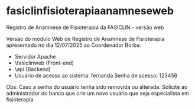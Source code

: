 # fasiclinfisioterapiaanamneseweb
Registro de Anamnese de Fisioterapia da FASICLIN - versão web

Versão do módulo Web de Registro de Anamnese de Fisioterapia apresentado no dia 12/07/2025 ao Coordenador Borba.

- Servidor Apache
- \fasiclinweb (Front-end)
- \api (Backend)
- Usuário de acesso ao sistema: fernanda Senha de acesso: 123456

Obs: Caso a senha do usuário tenha sido removida ou alterada. Solicite ao administrador do banco que crie um novo usuário que seja especialista em fisioterapia.
